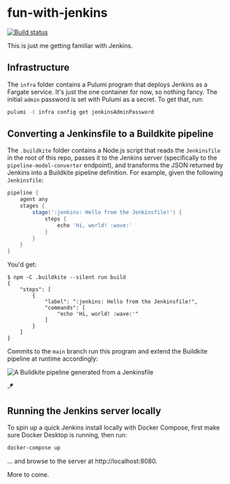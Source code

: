 # fun-with-jenkins

[![Build status](https://badge.buildkite.com/41540f18af5fa6a63abe00a854bfe22f7a1a0131210f7c08a4.svg)](https://buildkite.com/cnunciato/fun-with-jenkins)

This is just me getting familiar with Jenkins.

## Infrastructure

The `infra` folder contains a Pulumi program that deploys Jenkins as a Fargate service. It's just the one container for now, so nothing fancy. The initial `admin` password is set with Pulumi as a secret. To get that, run:

```bash
pulumi -C infra config get jenkinsAdminPassword
```

## Converting a Jenkinsfile to a Buildkite pipeline

The `.buildkite` folder contains a Node.js script that reads the `Jenkinsfile` in the root of this repo, passes it to the Jenkins server (specifically to the `pipeline-model-converter` endpoint), and transforms the JSON returned by Jenkins into a Buildkite pipeline definition. For example, given the following `Jenkinsfile`:

```groovy
pipeline {
    agent any
    stages {
        stage(':jenkins: Hello from the Jenkinsfile!') {
            steps {
                echo 'Hi, world! :wave:'
            }
        }
    }
}
```

You'd get:

```
$ npm -C .buildkite --silent run build 
{
    "steps": [
        {
            "label": ":jenkins: Hello from the Jenkinsfile!",
            "commands": [
                "echo 'Hi, world! :wave:'"
            ]
        }
    ]
}
```

Commits to the `main` branch run this program and extend the Buildkite pipeline at runtime accordingly:

![A Buildkite pipeline generated from a Jenkinsfile](https://github.com/user-attachments/assets/758e44c0-e506-44d7-9afb-224efcfa5745)

:kite:

## Running the Jenkins server locally

To spin up a quick Jenkins install locally with Docker Compose, first make sure Docker Desktop is running, then run:

```bash
docker-compose up
```

... and browse to the server at http://localhost:8080.

More to come.